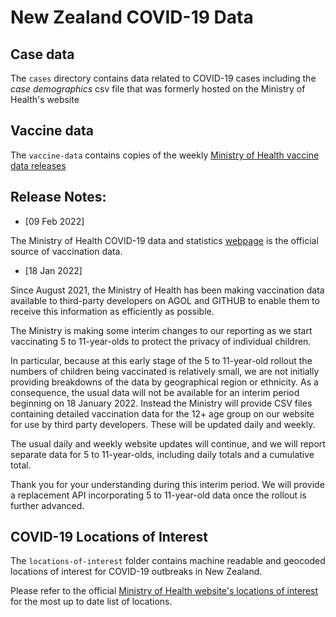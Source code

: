 # New Zealand COVID-19 Data

## Case data

The `cases` directory contains data related to COVID-19 cases including the _case demographics_ csv file that was formerly hosted on the Ministry of Health's website

## Vaccine data

The `vaccine-data` contains copies of the weekly [Ministry of Health vaccine data releases](https://www.health.govt.nz/our-work/diseases-and-conditions/covid-19-novel-coronavirus/covid-19-data-and-statistics/covid-19-vaccine-data)

## Release Notes:

- [09 Feb 2022]

The Ministry of Health COVID-19 data and statistics [webpage](https://www.health.govt.nz/our-work/diseases-and-conditions/covid-19-novel-coronavirus/covid-19-data-and-statistics) is the official source of vaccination data. 

- [18 Jan 2022]

Since August 2021, the Ministry of Health has been making vaccination data available to third-party developers on AGOL and GITHUB to enable them to receive this information as efficiently as possible.

The Ministry is making some interim changes to our reporting as we start vaccinating 5 to 11-year-olds to protect the privacy of individual children.

In particular, because at this early stage of the 5 to 11-year-old rollout the numbers of children being vaccinated is relatively small, we are not initially providing breakdowns of the data by geographical region or ethnicity.
As a consequence, the usual data will not be available for an interim period beginning on 18 January 2022.
Instead the Ministry will provide CSV files containing detailed vaccination data for the 12+ age group on our website for use by third party developers. These will be updated daily and weekly.

The usual daily and weekly website updates will continue, and we will report separate data for 5 to 11-year-olds, including daily totals and a cumulative total.

Thank you for your understanding during this interim period. We will provide a replacement API incorporating 5 to 11-year-old data once the rollout is further advanced.

## COVID-19 Locations of Interest

The `locations-of-interest` folder contains machine readable and geocoded locations of interest for COVID-19 outbreaks in New Zealand.

Please refer to the official [Ministry of Health website's locations of interest](https://www.health.govt.nz/our-work/diseases-and-conditions/covid-19-novel-coronavirus/covid-19-health-advice-public/contact-tracing-covid-19/covid-19-contact-tracing-locations-interest) for the most up to date list of locations.
